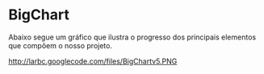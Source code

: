 # BigChart #

Abaixo segue um gráfico que ilustra o progresso dos principais elementos que compõem o nosso projeto.

http://larbc.googlecode.com/files/BigChartv5.PNG
